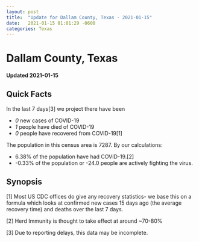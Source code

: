 ```yaml
---
layout: post
title:  "Update for Dallam County, Texas - 2021-01-15"
date:   2021-01-15 01:01:29 -0600
categories: Texas
---
```


# Dallam County, Texas
#### Updated 2021-01-15

## Quick Facts

In the last 7 days[3] we project there have been
- *0* new cases of COVID-19
- *1* people have died of COVID-19
- *0* people have recovered from COVID-19[1]

The population in this census area is 7287. By our calculations:
- 6.38% of the population have had COVID-19.[2]
- -0.33% of the population or -24.0 people are actively fighting the virus.

## Synopsis




[1] Most US CDC offices do give any recovery statistics- we base this on a formula which looks at confirmed new cases
15 days ago (the average recovery time) and deaths over the last 7 days.

[2] Herd Immunity is thought to take effect at around ~70-80%

[3] Due to reporting delays, this data may be incomplete.
 
    
